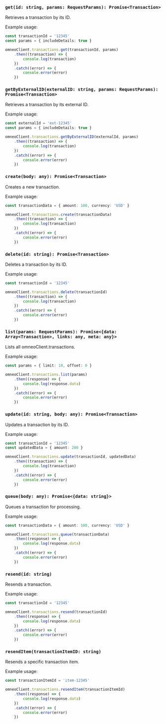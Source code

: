### `get(id: string, params: RequestParams): Promise<Transaction>`

Retrieves a transaction by its ID.

Example usage:

```typescript
const transactionId = '12345'
const params = { includeDetails: true }

omneoClient.transactions.get(transactionId, params)
    .then((transaction) => {
        console.log(transaction)
    })
    .catch((error) => {
        console.error(error)
    })
```

### `getByExternalID(externalID: string, params: RequestParams): Promise<Transaction>`

Retrieves a transaction by its external ID.

Example usage:

```typescript
const externalId = 'ext-12345'
const params = { includeDetails: true }

omneoClient.transactions.getByExternalID(externalId, params)
    .then((transaction) => {
        console.log(transaction)
    })
    .catch((error) => {
        console.error(error)
    })
```

### `create(body: any): Promise<Transaction>`

Creates a new transaction.

Example usage:

```typescript
const transactionData = { amount: 100, currency: 'USD' }

omneoClient.transactions.create(transactionData)
    .then((transaction) => {
        console.log(transaction)
    })
    .catch((error) => {
        console.error(error)
    })
```

### `delete(id: string): Promise<Transaction>`

Deletes a transaction by its ID.

Example usage:

```typescript
const transactionId = '12345'

omneoClient.transactions.delete(transactionId)
    .then((transaction) => {
        console.log(transaction)
    })
    .catch((error) => {
        console.error(error)
    })
```

### `list(params: RequestParams): Promise<{data: Array<Transaction>, links: any, meta: any}>`

Lists all omneoClient.transactions.

Example usage:

```typescript
const params = { limit: 10, offset: 0 }

omneoClient.transactions.list(params)
    .then((response) => {
        console.log(response.data)
    })
    .catch((error) => {
        console.error(error)
    })
```

### `update(id: string, body: any): Promise<Transaction>`

Updates a transaction by its ID.

Example usage:

```typescript
const transactionId = '12345'
const updatedData = { amount: 200 }

omneoClient.transactions.update(transactionId, updatedData)
    .then((transaction) => {
        console.log(transaction)
    })
    .catch((error) => {
        console.error(error)
    })
```

### `queue(body: any): Promise<{data: string}>`

Queues a transaction for processing.

Example usage:

```typescript
const transactionData = { amount: 100, currency: 'USD' }

omneoClient.transactions.queue(transactionData)
    .then((response) => {
        console.log(response.data)
    })
    .catch((error) => {
        console.error(error)
    })
```

### `resend(id: string)`

Resends a transaction.

Example usage:

```typescript
const transactionId = '12345'

omneoClient.transactions.resend(transactionId)
    .then((response) => {
        console.log(response.data)
    })
    .catch((error) => {
        console.error(error)
    })
```

### `resendItem(transactionItemID: string)`

Resends a specific transaction item.

Example usage:

```typescript
const transactionItemId = 'item-12345'

omneoClient.transactions.resendItem(transactionItemId)
    .then((response) => {
        console.log(response.data)
    })
    .catch((error) => {
        console.error(error)
    })
```
